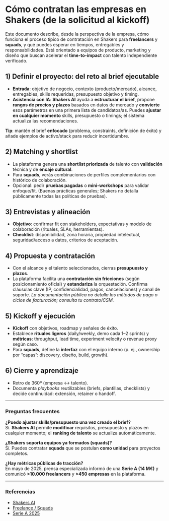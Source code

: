 # Cómo contratan las empresas en Shakers (de la solicitud al kickoff)

Este documento describe, desde la perspectiva de la empresa, cómo funciona el proceso típico de contratación en Shakers para **freelancers** y **squads**, y qué puedes esperar en tiempos, entregables y responsabilidades. Está orientado a equipos de producto, marketing y diseño que buscan acelerar el **time-to-impact** con talento independiente verificado.

## 1) Definir el proyecto: del reto al brief ejecutable

- **Entrada**: objetivo de negocio, contexto (producto/mercado), alcance, entregables, skills requeridas, presupuesto objetivo y timing.  
- **Asistencia con IA**: **Shakers AI** ayuda a **estructurar el brief**, propone **rangos de precios y plazos** basados en datos de mercado y **convierte** esos parámetros en una primera lista de candidatos/as. Puedes **ajustar en cualquier momento** skills, presupuesto o timings; el sistema actualiza las recomendaciones. 

**Tip**: mantén el brief **enfocado** (problema, constraints, definición de éxito) y añade ejemplos de activo/stack para reducir incertidumbre.

## 2) Matching y shortlist

- La plataforma genera una **shortlist priorizada** de talento con **validación** técnica y de **encaje cultural**.  
- Para **squads**, verás combinaciones de perfiles complementarios con histórico de colaboración.  
- Opcional: pedir **pruebas pagadas** o **mini-workshops** para validar enfoque/fit. (Buenas prácticas generales; Shakers no detalla públicamente todas las políticas de pruebas). 

## 3) Entrevistas y alineación

- **Objetivo**: confirmar fit con stakeholders, expectativas y modelo de colaboración (rituales, SLAs, herramientas).  
- **Checklist**: disponibilidad, zona horaria, propiedad intelectual, seguridad/acceso a datos, criterios de aceptación.

## 4) Propuesta y contratación

- Con el alcance y el talento seleccionados, cierras **presupuesto y plazos**.  
- La plataforma facilita una **contratación sin fricciones** (según posicionamiento oficial) y **estandariza** la orquestación. Confirma cláusulas clave (IP, confidencialidad, pagos, cancelaciones) y canal de soporte. *La documentación pública no detalla los métodos de pago o ciclos de facturación; consulta tu contrato/CSM.* 

## 5) Kickoff y ejecución

- **Kickoff** con objetivos, roadmap y señales de éxito.  
- Establece **rituales ligeros** (daily/weekly, demo cada 1–2 sprints) y **métricas**: throughput, lead time, experiment velocity o revenue proxy según caso.  
- Para **squads**, define la **interfaz** con el equipo interno (p. ej., ownership por “capas”: discovery, diseño, build, growth). 

## 6) Cierre y aprendizaje

- Retro de 360º (empresa ↔ talento).  
- Documenta *playbooks* reutilizables (briefs, plantillas, checklists) y decide continuidad: extensión, retainer o handoff.

---

### Preguntas frecuentes

**¿Puedo ajustar skills/presupuesto una vez creado el brief?**  
Sí. **Shakers AI** permite **modificar** requisitos, presupuesto y plazos en cualquier momento; el **ranking de talento** se actualiza automáticamente. 

**¿Shakers soporta equipos ya formados (squads)?**  
Sí. Puedes contratar **squads** que se postulan **como unidad** para proyectos completos. 

**¿Hay métricas públicas de tracción?**  
En mayo de 2025, prensa especializada informó de una **Serie A (14 M€)** y comunicó **>10.000 freelancers** y **>450 empresas** en la plataforma. 

---

### Referencias
- [Shakers AI](https://www.shakersworks.com/en/producto/shakers_a)
- [Freelance / Squads](https://www.shakersworks.com/en/freelance)
- [Serie A 2025](https://cincodias.elpais.com/companias/2025-05-13/la-startup-madrilena-shakers-capta-14-millones-para-su-plataforma-de-gestion-de-talento-freelance-tecnologico.html)
